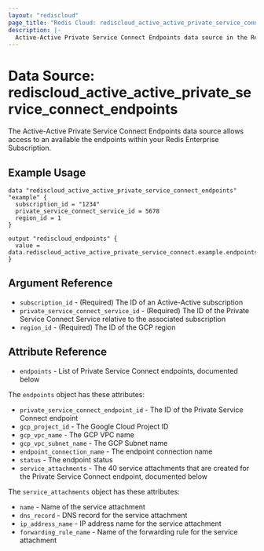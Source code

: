 ```yaml
---
layout: "rediscloud"
page_title: "Redis Cloud: rediscloud_active_active_private_service_connect_endpoints"
description: |-
  Active-Active Private Service Connect Endpoints data source in the Redis Cloud Terraform provider.
---
```


# Data Source: rediscloud_active_active_private_service_connect_endpoints

The Active-Active Private Service Connect Endpoints data source allows access to an available the endpoints within your Redis Enterprise Subscription.

## Example Usage

```hcl
data "rediscloud_active_active_private_service_connect_endpoints" "example" {
  subscription_id = "1234"
  private_service_connect_service_id = 5678
  region_id = 1
}

output "rediscloud_endpoints" {
  value = data.rediscloud_active_active_private_service_connect.example.endpoints
}
```

## Argument Reference

* `subscription_id` - (Required) The ID of an Active-Active subscription
* `private_service_connect_service_id` - (Required) The ID of the Private Service Connect Service relative to the associated subscription
* `region_id` - (Required) The ID of the GCP region

## Attribute Reference

* `endpoints` - List of Private Service Connect endpoints, documented below

The `endpoints` object has these attributes:

* `private_service_connect_endpoint_id` - The ID of the Private Service Connect endpoint
* `gcp_project_id` - The Google Cloud Project ID
* `gcp_vpc_name` - The GCP VPC name
* `gcp_vpc_subnet_name` - The GCP Subnet name
* `endpoint_connection_name` - The endpoint connection name
* `status` - The endpoint status
* `service_attachments` - The 40 service attachments that are created for the Private Service Connect endpoint, documented below

The `service_attachments` object has these attributes:

* `name` - Name of the service attachment
* `dns_record` - DNS record for the service attachment
* `ip_address_name` - IP address name for the service attachment
* `forwarding_rule_name` - Name of the forwarding rule for the service attachment

